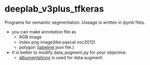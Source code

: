 # deeplab_v3plus_tfkeras

Programs for semantic segmentation. Useage is written in ipynb files.

- you can make annotation file as
  - RGB image
  - index png image(like pascal voc2012)
  - polygon ([labelme](https://github.com/wkentaro/labelme) json file.)
- It is better to modify data_augment.py for your objective.
  - [albumentations](https://github.com/albumentations-team/albumentations) is used for data augment.
